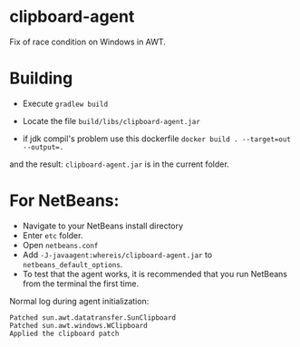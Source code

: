 # clipboard-agent

Fix of race condition on Windows in AWT.

# Building

- Execute `gradlew build`
- Locate the file `build/libs/clipboard-agent.jar`

- if jdk compil's problem use this dockerfile  `docker build . --target=out --output=.`

and the result: `clipboard-agent.jar` is in the current folder.

# For NetBeans:

- Navigate to your NetBeans install directory
- Enter `etc` folder.
- Open `netbeans.conf`
- Add `-J-javaagent:whereis/clipboard-agent.jar` to `netbeans_default_options`.
- To test that the agent works, it is recommended that you run NetBeans from the terminal the first time.

Normal log during agent initialization:

```
Patched sun.awt.datatransfer.SunClipboard
Patched sun.awt.windows.WClipboard
Applied the clipboard patch
```
